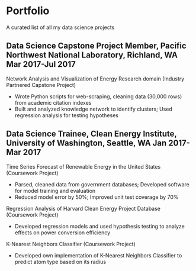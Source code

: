 # Portfolio
A curated list of all my data science projects

## Data Science Capstone Project Member, Pacific Northwest National Laboratory, Richland, WA          Mar 2017-Jul 2017

Network Analysis and Visualization of Energy Research domain (Industry Partnered Capstone Project)
-	Wrote Python scripts for web-scraping, cleaning data (30,000 rows) from academic citation indexes
-	Built and analyzed knowledge network to identify clusters; Used regression analysis for testing hypotheses

## Data Science Trainee, Clean Energy Institute, University of Washington, Seattle, WA		         Jan 2017-Mar 2017

Time Series Forecast of Renewable Energy in the United States (Coursework Project)
-	Parsed, cleaned data from government databases; Developed software for model training and evaluation
-	Reduced model error by 50%; Improved unit test coverage by 70%

Regression Analysis of Harvard Clean Energy Project Database (Coursework Project)
-	Developed regression models and used hypothesis testing to analyze effects on power conversion efficiency

K-Nearest Neighbors Classifier (Coursework Project)
-	Developed own implementation of K-Nearest Neighbors Classifier to predict atom type based on its radius
